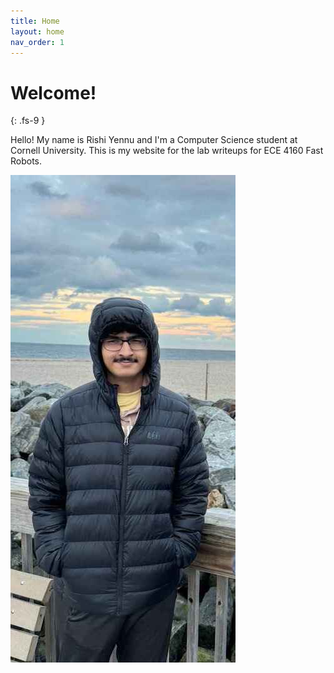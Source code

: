 ```yaml
---
title: Home
layout: home
nav_order: 1
---
```




# Welcome!
{: .fs-9 }

Hello! My name is Rishi Yennu and I'm a Computer Science student at Cornell University. This is my website for the lab writeups for ECE 4160 Fast Robots.

![](images/me.jpg)
